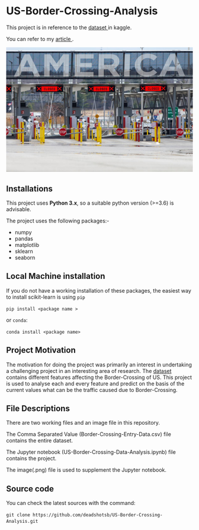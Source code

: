 # US-Border-Crossing-Analysis

This project is in reference to the <a href = "https://www.kaggle.com/divyansh22/us-border-crossing-data"> dataset </a> in kaggle.

You can refer to my <a href="https://medium.com/p/420fc0abb1c3/edit"> article </a>. 

![](/image%201.jpg)


## Installations ## 

This project uses **Python 3.x**, so a suitable python version (>=3.6) is advisable.

The project uses the following packages:- 
<ul>
  <li> numpy </li>
  <li> pandas </li>
  <li> matplotlib </li>
  <li> sklearn </li>
  <li> seaborn </li>
</ul>

## Local Machine installation ##
If you do not have a working installation of these packages, the easiest way to install scikit-learn is using `pip`

`pip install <package name >`

or `conda`:

`conda install <package name>`

## Project Motivation ## 

The motivation for doing the project was primarily an interest in undertaking a challenging project in an interesting area of research.
The <a href="https://www.kaggle.com/divyansh22/us-border-crossing-data"> dataset </a> contains different features affecting the Border-Crossing of US. This project is used to analyse each and every feature and predict on the basis of the current values what can be the traffic caused due to Border-Crossing.

##  File Descriptions ##

There are two working files and an image file in this repository.

The Comma Separated Value (Border-Crossing-Entry-Data.csv) file contains the entire dataset.

The Jupyter notebook (US-Border-Crossing-Data-Analysis.ipynb) file contains the project.

The image(.png) file is used to supplement the Jupyter notebook.

## Source code ## 

You can check the latest sources with the command:

`git clone https://github.com/deadshotsb/US-Border-Crossing-Analysis.git`

